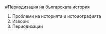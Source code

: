 #Периодизация на българската история
1. Проблеми на историята и истоиографията
2. Извори: 
3. Периодизации
